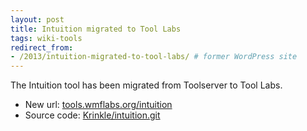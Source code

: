 ```yaml
---
layout: post
title: Intuition migrated to Tool Labs
tags: wiki-tools
redirect_from:
- /2013/intuition-migrated-to-tool-labs/ # former WordPress site
---
```


The Intuition tool has been migrated from Toolserver to Tool Labs.

* New url: [tools.wmflabs.org/intuition](https://tools.wmflabs.org/intuition)
* Source code: [Krinkle/intuition.git](https://github.com/Krinkle/intuition)

